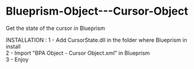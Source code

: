 # Blueprism-Object---Cursor-Object
Get the state of the cursor in Blueprism


INSTALLATION : 
1 - Add CursorState.dll in the folder where Blueprism in install <br />
2 - Import "BPA Object - Cursor Object.xml" in Blueprism <br />
3 - Enjoy <br />
